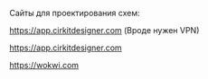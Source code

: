 Cайты для проектирования схем:

https://app.cirkitdesigner.com (Вроде нужен VPN)

https://app.cirkitdesigner.com

https://wokwi.com
